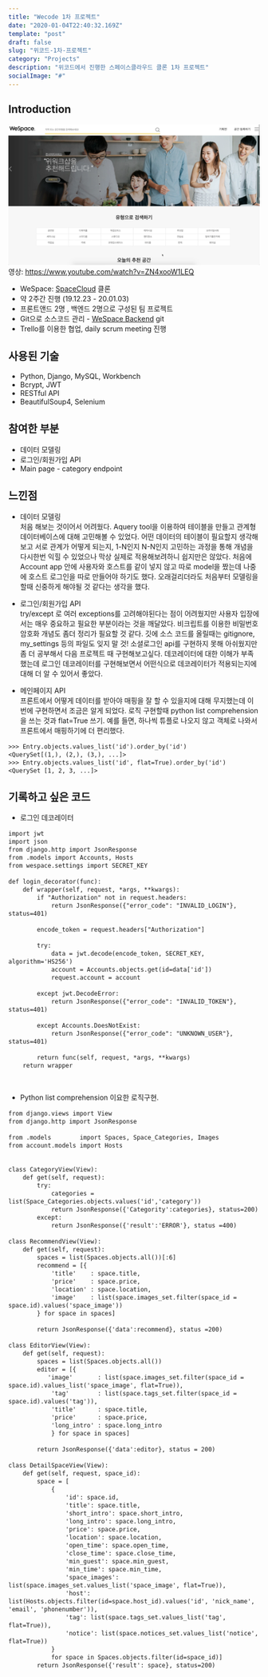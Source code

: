 ```yaml
---
title: "Wecode 1차 프로젝트"
date: "2020-01-04T22:40:32.169Z"
template: "post"
draft: false
slug: "위코드-1차-프로젝트"
category: "Projects"
description: "위코드에서 진행한 스페이스클라우드 클론 1차 프로젝트"
socialImage: "#"
---
```


## Introduction
![](/media/wespace_screenshot.png)   
영상: https://www.youtube.com/watch?v=ZN4xooW1LEQ

+ WeSpace: [SpaceCloud](https://www.spacecloud.kr/) 클론
+ 약 2주간 진행 (19.12.23 - 20.01.03)
+ 프론트앤드 2명 , 백엔드 2명으로 구성된 팀 프로젝트
+ Git으로 소스코드 관리 - [WeSpace Backend](https://github.com/meekukin/WeSpace_backend) git
+ Trello를 이용한 협업, daily scrum meeting 진행

## 사용된 기술

+ Python, Django, MySQL, Workbench
+ Bcrypt, JWT
+ RESTful API
+ BeautifulSoup4, Selenium

## 참여한 부분
+ 데이터 모델링
+ 로그인/회원가입 API
+ Main page - category endpoint

## 느낀점 
+ 데이터 모델링   
처음 해보는 것이어서 어려웠다. Aquery tool을 이용하여 테이블을 만들고 관계형 데이터베이스에 대해 고민해볼 수 있었다. 어떤 데이터의 테이블이 필요할지 생각해보고 서로 관계가 어떻게 되는지, 1-N인지 N-N인지 고민하는 과정을 통해 개념을 다시한번 익힐 수 있었으나 막상 실제로 적용해보려하니 쉽지만은 않았다. 처음에 Account app 안에 사용자와 호스트를 같이 넣지 않고 따로 model을 짰는데 나중에 호스트 로그인을 따로 만들어야 하기도 했다. 오래걸리더라도 처음부터 모델링을 할때 신중하게 해야될 것 같다는 생각을 했다. 

+ 로그인/회원가입 API   
try/except 로 여러 exceptions를 고려해야된다는 점이 어려웠지만 사용자 입장에서는 매우 중요하고 필요한 부분이라는 것을 깨달았다. 비크립트를 이용한 비밀번호 암호화 개념도 좀더 정리가 필요할 것 같다. 깃에 소스 코드를 올릴때는 gitignore, my_settings 등의 파일도 잊지 말 것! 소셜로그인 api를 구현하지 못해 아쉬웠지만 좀 더 공부해서 다음 프로젝트 때 구현해보고싶다. 데코레이터에 대한 이해가 부족했는데 로그인 데코레이터를 구현해보면서 어떤식으로 데코레이터가 적용되는지에 대해 더 알 수 있어서 좋았다.

+ 메인페이지 API   
프론트에서 어떻게 데이터를 받아야 매핑을 잘 할 수 있을지에 대해 무지했는데 이번에 구현하면서 조금은 알게 되었다. 로직 구현할때 python list comprehension을 쓰는 것과 flat=True 쓰기. 예를 들면, 하나씩 튜플로 나오지 않고 객체로 나와서 프론트에서 매핑하기에 더 편리했다.
```
>>> Entry.objects.values_list('id').order_by('id')
<QuerySet[(1,), (2,), (3,), ...]>
>>> Entry.objects.values_list('id', flat=True).order_by('id')
<QuerySet [1, 2, 3, ...]>
```
## 기록하고 싶은 코드

+ 로그인 데코레이터

```
import jwt
import json
from django.http import JsonResponse
from .models import Accounts, Hosts
from wespace.settings import SECRET_KEY

def login_decorator(func):
    def wrapper(self, request, *args, **kwargs):
        if "Authorization" not in request.headers:
            return JsonResponse({"error_code": "INVALID_LOGIN"}, status=401)

        encode_token = request.headers["Authorization"]

        try:
            data = jwt.decode(encode_token, SECRET_KEY, algorithm='HS256')
            account = Accounts.objects.get(id=data['id'])
            request.account = account

        except jwt.DecodeError:
            return JsonResponse({"error_code": "INVALID_TOKEN"}, status=401)

        except Accounts.DoesNotExist:
            return JsonResponse({"error_code": "UNKNOWN_USER"}, status=401)

        return func(self, request, *args, **kwargs)
    return wrapper

		
```

+ Python list comprehension 이요한 로직구현.

```
from django.views import View
from django.http import JsonResponse

from .models        import Spaces, Space_Categories, Images
from account.models import Hosts


class CategoryView(View):
    def get(self, request):
        try:
            categories = list(Space_Categories.objects.values('id','category'))
            return JsonResponse({'Categority':categories}, status=200)
        except:
            return JsonResponse({'result':'ERROR'}, status =400)

class RecommendView(View):
    def get(self, request):
        spaces = list(Spaces.objects.all())[:6]
        recommend = [{
            'title'    : space.title,
            'price'    : space.price,
            'location' : space.location,
            'image'    : list(space.images_set.filter(space_id = space.id).values('space_image'))
        } for space in spaces]

        return JsonResponse({'data':recommend}, status =200)

class EditorView(View):
    def get(self, request):
        spaces = list(Spaces.objects.all())
        editor = [{
           'image'       : list(space.images_set.filter(space_id = space.id).values_list('space_image', flat=True)),
            'tag'        : list(space.tags_set.filter(space_id = space.id).values('tag')),
            'title'      : space.title,
            'price'      : space.price,
            'long_intro' : space.long_intro
            } for space in spaces]

        return JsonResponse({'data':editor}, status = 200)
        
class DetailSpaceView(View):
    def get(self, request, space_id):
        space = [
            {
                'id': space.id,
                'title': space.title,
                'short_intro': space.short_intro,
                'long_intro': space.long_intro,
                'price': space.price,
                'location': space.location,
                'open_time': space.open_time,
                'close_time': space.close_time,
                'min_guest': space.min_guest,
                'min_time': space.min_time,
                'space_images': list(space.images_set.values_list('space_image', flat=True)),
                'host': list(Hosts.objects.filter(id=space.host_id).values('id', 'nick_name', 'email', 'phonenumber')),
                'tag': list(space.tags_set.values_list('tag', flat=True)),
                'notice': list(space.notices_set.values_list('notice', flat=True))
            }
            for space in Spaces.objects.filter(id=space_id)]
        return JsonResponse({'result': space}, status=200)
```






